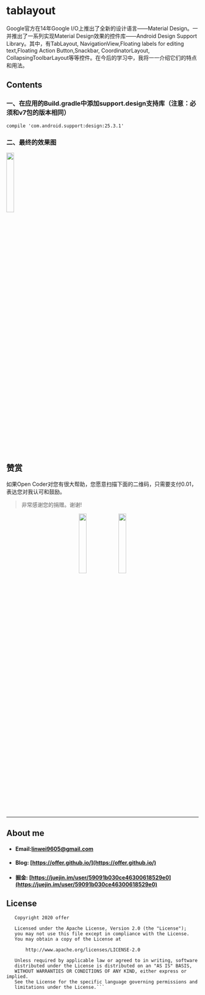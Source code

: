 # tablayout
Google官方在14年Google I/O上推出了全新的设计语言——Material Design。一并推出了一系列实现Material Design效果的控件库——Android Design Support Library。其中，有TabLayout, NavigationView,Floating labels for editing text,Floating Action Button,Snackbar, CoordinatorLayout, CollapsingToolbarLayout等等控件。在今后的学习中，我将一一介绍它们的特点和用法。

## Contents
### 一、在应用的Build.gradle中添加support.design支持库（注意：必须和v7包的版本相同）
```
compile 'com.android.support:design:25.3.1'
```
### 二、最终的效果图
<img src="https://github.com/offersing/tablayout/blob/master/screenshots/final_effect.png" width=20%>

## 赞赏
如果Open Coder对您有很大帮助，您愿意扫描下面的二维码，只需要支付0.01，表达您对我认可和鼓励。
> 非常感谢您的捐赠。谢谢!

<div align="center">
<img src="https://github.com/offersing/tablayout/blob/master/screenshots/weixin_pay.jpg" width=20%>
<img src="https://github.com/offersing/tablayout/blob/master/screenshots/zifubao_pay.jpg" width=20%>
</div>

---
## About me
- #### Email:linwei9605@gmail.com   
- #### Blog: [https://offer.github.io/](https://offer.github.io/)
- #### 掘金: [https://juejin.im/user/59091b030ce46300618529e0](https://juejin.im/user/59091b030ce46300618529e0)

## License
```
   Copyright 2020 offer

   Licensed under the Apache License, Version 2.0 (the "License");
   you may not use this file except in compliance with the License.
   You may obtain a copy of the License at

       http://www.apache.org/licenses/LICENSE-2.0

   Unless required by applicable law or agreed to in writing, software
   distributed under the License is distributed on an "AS IS" BASIS,
   WITHOUT WARRANTIES OR CONDITIONS OF ANY KIND, either express or implied.
   See the License for the specific language governing permissions and
   limitations under the License.```

